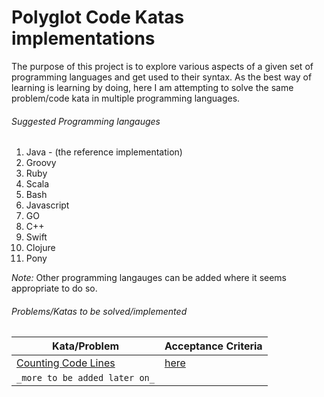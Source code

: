 # Polyglot Code Katas implementations
The purpose of this project is to explore various aspects of a given set of programming languages and get used to their syntax. As the best way of learning is learning by doing, here I am attempting to solve the same problem/code kata in multiple programming languages.

###### Suggested Programming langauges
1. Java - (the reference implementation)
2. Groovy
3. Ruby
4. Scala
5. Bash
6. Javascript
7. GO
8. C++
9. Swift
10. Clojure
11. Pony

_Note:_ Other programming langauges can be added where it seems appropriate to do so.


###### Problems/Katas to be solved/implemented
Kata/Problem | Acceptance Criteria
--- | ---
[Counting Code Lines](http://codekata.com/kata/kata13-counting-code-lines) | [here](./katas/CountingCodeLinesAC.md)
`_more to be added later on_` |
